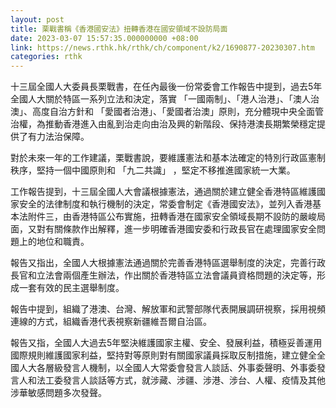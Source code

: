 ```yaml
---
layout: post
title: 栗戰書稱《香港國安法》扭轉香港在國安領域不設防局面
date: 2023-03-07 15:57:35.000000000 +08:00
link: https://news.rthk.hk/rthk/ch/component/k2/1690877-20230307.htm
categories: rthk
---
```


十三屆全國人大委員長栗戰書，在任內最後一份常委會工作報告中提到，過去5年全國人大關於特區一系列立法和決定，落實 「一國兩制」、「港人治港」、「澳人治澳」、高度自治方針和 「愛國者治港」、「愛國者治澳」原則，充分體現中央全面管治權，為推動香港進入由亂到治走向由治及興的新階段、保持港澳長期繁榮穩定提供了有力法治保障。

對於未來一年的工作建議，栗戰書說，要維護憲法和基本法確定的特別行政區憲制秩序，堅持一個中國原則和 「九二共識」 ，堅定不移推進國家統一大業。

工作報告提到，十三屆全國人大會議根據憲法，通過關於建立健全香港特區維護國家安全的法律制度和執行機制的決定，常委會制定《香港國安法》，並列入香港基本法附件三，由香港特區公布實施，扭轉香港在國家安全領域長期不設防的嚴峻局面，又對有關條款作出解釋，進一步明確香港國安委和行政長官在處理國家安全問題上的地位和職責。

報告又指出，全國人大根據憲法通過關於完善香港特區選舉制度的決定，完善行政長官和立法會兩個產生辦法，作出關於香港特區立法會議員資格問題的決定等，形成一套有效的民主選舉制度。

報告中提到，組織了港澳、台灣、解放軍和武警部隊代表開展調研視察，採用視頻連線的方式，組織香港代表視察新疆維吾爾自治區。

報告又指，全國人大過去5年堅決維護國家主權、安全、發展利益，積極妥善運用國際規則維護國家利益，堅持對等原則對有關國家議員採取反制措施，建立健全全國人大各層級發言人機制，以全國人大常委會發言人談話、外事委聲明、外事委發言人和法工委發言人談話等方式，就涉藏、涉疆、涉港、涉台、人權、疫情及其他涉華敏感問題多次發聲。
